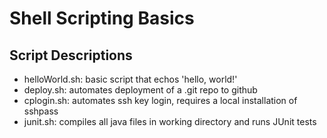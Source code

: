 # Shell Scripting Basics


## Script Descriptions

- helloWorld.sh: basic script that echos 'hello, world!'
- deploy.sh: automates deployment of a .git repo to github
- cplogin.sh: automates ssh key login, requires a local installation of sshpass
- junit.sh: compiles all java files in working directory and runs JUnit tests
 
